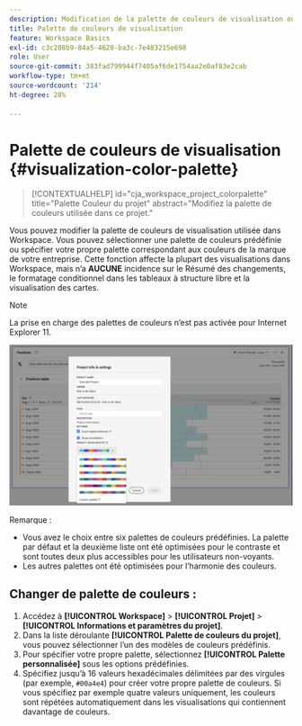 ```yaml
---
description: Modification de la palette de couleurs de visualisation ou définition de votre propre palette de couleurs personnalisée.
title: Palette de couleurs de visualisation
feature: Workspace Basics
exl-id: c3c208b9-84a5-4620-ba3c-7e483215e698
role: User
source-git-commit: 383fad799944f7405af6de1754aa2e0af83e2cab
workflow-type: tm+mt
source-wordcount: '214'
ht-degree: 28%

---
```


# Palette de couleurs de visualisation {#visualization-color-palette}

<!-- markdownlint-disable MD034 -->

>[!CONTEXTUALHELP]
>id="cja_workspace_project_colorpalette"
>title="Palette Couleur du projet"
>abstract="Modifiez la palette de couleurs utilisée dans ce projet."

<!-- markdownlint-enable MD034 -->


Vous pouvez modifier la palette de couleurs de visualisation utilisée dans Workspace. Vous pouvez sélectionner une palette de couleurs prédéfinie ou spécifier votre propre palette correspondant aux couleurs de la marque de votre entreprise. Cette fonction affecte la plupart des visualisations dans Workspace, mais n’a **AUCUNE** incidence sur le Résumé des changements, le formatage conditionnel dans les tableaux à structure libre et la visualisation des cartes.

>[!NOTE]
>
>La prise en charge des palettes de couleurs n’est pas activée pour Internet Explorer 11.

![Fenêtre Informations et paramètres du projet.](assets/color-palettes.png)

Remarque :

* Vous avez le choix entre six palettes de couleurs prédéfinies. La palette par défaut et la deuxième liste ont été optimisées pour le contraste et sont toutes deux plus accessibles pour les utilisateurs non-voyants.
* Les autres palettes ont été optimisées pour l’harmonie des couleurs.

## Changer de palette de couleurs :

1. Accédez à **[!UICONTROL Workspace]** > **[!UICONTROL Projet]** > **[!UICONTROL Informations et paramètres du projet]**.
1. Dans la liste déroulante **[!UICONTROL Palette de couleurs du projet]**, vous pouvez sélectionner l’un des modèles de couleurs prédéfinis.
1. Pour spécifier votre propre palette, sélectionnez **[!UICONTROL Palette personnalisée]** sous les options prédéfinies.
1. Spécifiez jusqu’à 16 valeurs hexadécimales délimitées par des virgules (par exemple, `#00a4e4`) pour créer votre propre palette de couleurs. Si vous spécifiez par exemple quatre valeurs uniquement, les couleurs sont répétées automatiquement dans les visualisations qui contiennent davantage de couleurs.
